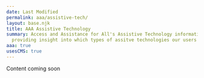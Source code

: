 ```yaml
---
date: Last Modified
permalink: aaa/assistive-tech/
layout: base.njk
title: AAA Assistive Technology
summary: Access and Assistance for All's Assistive Technology information page,
  providing insight into which types of assitve technologies our users use
aaa: true
usesCMS: true
---
```

Content coming soon